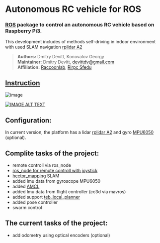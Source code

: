 # Autonomous RC vehicle for ROS
### [ROS](http://www.ros.org/) package to control an autonomous RC vehicle based on Raspberry Pi3.

This development includes of methods self-driving in indoor environment with used SLAM navigation [rplidar A2](https://www.slamtec.com/en/Lidar/A2#)
 > **Authors:** Dmitry Devitt, Konovalov Georgy<br/>
 > **Maintainer:** Dmitry Devitt, devittdv@gmail.com <br/>
 > **Affiliation:** [Raccoonlab](http://Raccoonlab.org), [Rirpc Sfedu](http://rirpc.ru)

## [Instruction](https://github.com/GigaFlopsis/rc_car_ros/wiki)<br/>
![image](https://preview.ibb.co/mCggs7/car.png)<br/>

[![IMAGE ALT TEXT](http://img.youtube.com/vi/0fmgQAftFPY/0.jpg)](http://www.youtube.com/watch?v=0fmgQAftFPY "ROS Autonomous Navigation stack on RC car")

## Configuration:
In current version, the platform has a lidar [rplidar A2](https://www.slamtec.com/en/Lidar/A2#) and gyro [MPU6050](https://playground.arduino.cc/Main/MPU-6050) (optional).

## Complite tasks of the project:
* remote controll via ros_node
* [ros_node for remote controll with joystick](https://github.com/turtlebot/turtlebot/tree/kinetic/turtlebot_teleop)
* [hector_mapping](http://wiki.ros.org/hector_mapping) SLAM
* added Imu data from gyroscope MPU6050
* added [AMCL](http://wiki.ros.org/amcl)
* added Imu data from flight controller (cc3d via mavros)
* added support [teb_local_planner](http://wiki.ros.org/teb_local_planner)
* added pose controller
* swarm control

## The current tasks of the project:
* add odometry using optical encoders (optional)
